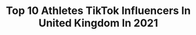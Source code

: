 ---
title: Top 10 Athletes TikTok Influencers In United Kingdom In 2021
description: >-
  Find top athletes TikTok influencers in United Kingdom in 2021. Most popular hashtags: #fyp #foryoupage #fitness #foryou.
platform: TikTok
hits: 44
text_top: Discover the most popular TikTok profiles on inBeat.
text_bottom: Our search engine holds 44 TikTok influencers like this in United Kingdom for you to work with.
profiles:
  - username: "kaoticmovement"
    fullname: >-
      kaoticmovement
    bio: >-
      go follow my instagram and drop a 🤪 USN Athlete Gravity Fitness Athlete Tricker
    location: "United Kingdom"
    followers: 41800
    engagement: 2194
    commentsToLikes: 0.024501
    id: cka0yn7i2bx3t0i78l7cms4oy
    verified: false
    hashtags: "#fitness, #filming, #handstand, #gym"
  - username: "cosplayminney"
    fullname: >-
      Minney | Be More Shonen
    bio: >-
      Cosplayer | Athlete | Speed-Eater I make weebs into protagonists #BeMoreShonen👇
    location: "United Kingdom"
    followers: 78600
    engagement: 1145
    commentsToLikes: 0.072545
    id: cka0tfidspn4e0i78xlz93ihz
    verified: false
    hashtags: "#songoku, #jojosbizarreadventure, #fitness, #jojos"
  - username: "therealtrickyricky"
    fullname: >-
      Richard Hill
    bio: >-
      🇬🇧 Dad, veteran, athlete. Instagram : _tricky_ricky
    location: "United Kingdom"
    followers: 29800
    engagement: 933
    commentsToLikes: 0.050062
    id: cka0zjxz5frv10i78zk31j0gz
    verified: false
    hashtags: "#foryoupage, #dadsoftiktok, #over30, #xyzbca"
  - username: "jjbrady1"
    fullname: >-
      Josh Brady
    bio: >-
      Parkour athlete - follow my insta for more - Get XITE ⬇️
    location: "United Kingdom"
    followers: 54900
    engagement: 1046
    commentsToLikes: 0.027614
    id: ck80od9z0gz6h0j78fp9ut054
    verified: false
    hashtags: "#pkfr, #freerunning, #flips, #tricking"
  - username: "___miss__b__"
    fullname: >-
      bakerdavina
    bio: >-
      British figure athlete🇬🇧 and furbaby mamma 🐶 @___miss__b__ ❤️ 🙏
    location: "United Kingdom"
    followers: 4604
    engagement: 444
    commentsToLikes: 0.067839
    id: ckb9966d0t4zj0j233pytw99i
    verified: false
    hashtags: "#femalebodybuilder, #foryourpage, #foryoupage, #fitness"
  - username: "claudius_vertesi1"
    fullname: >-
      Claudius Vertesi
    bio: >-
      1.2M+ YouTuber🎥 Pro Scooter Athlete🛴🔥 Dubai🇦🇪📍 ✅LET’S GET TO 390K😍🏆✅
    location: "United Kingdom"
    followers: 389000
    engagement: 1374
    commentsToLikes: 0.016521
    id: ck8ndrdnvkapi0j787lty0cl8
    verified: false
    hashtags: "#mtotheb, #jumprope, #foryou, #claudiusvertesi"
  - username: "lionarofficial"
    fullname: >-
      Ali Rashid-Athlete & Youtuber
    bio: >-
      Motivational Athlete | 🙌🏽 1 Million Likes 🙌🏽 Strength Overcomes Weakness
    location: "United Kingdom"
    followers: 73000
    engagement: 486
    commentsToLikes: 0.056749
    id: ck97wwkt3sxzt0j780j4814cr
    verified: false
    hashtags: "#alirashid, #wow, #inspire, #ufc"
  - username: "airaddiction"
    fullname: >-
      AirAddiction
    bio: >-
      Parkour athlete Always upside-down or somewhere crazy! 👻 - AirAddiction Merch⬇️
    location: "United Kingdom"
    followers: 28700
    engagement: 783
    commentsToLikes: 0.047152
    id: ckcotyxke8ljf0j23tv7kn6ml
    verified: false
    hashtags: "#freerunning, #rooftop, #milan, #funny"
  - username: "jonnywrighttt"
    fullname: >-
      Jonny Wright
    bio: >-
      @explorefitnessuk Athlete Discount Code: JonnyW15 jonnywright123@btinternet.com
    location: "United Kingdom"
    followers: 275700
    engagement: 731
    commentsToLikes: 0.013647
    id: ckamvc6wt327q0i78eyrjotkb
    verified: false
    hashtags: "#fyp, #onearmpullup, #abs"
  - username: "ideal_gk"
    fullname: >-
      IDEAL_GK
    bio: >-
      GOALKEEPER ⚽️ @GYMSHARK ATHLETE 🦈 SHOP @1YNXGK GLOVES 👇
    location: "United Kingdom"
    followers: 505500
    engagement: 738
    commentsToLikes: 0.003862
    id: ck9sihb5cywuz0j789ml1bhw0
    verified: false
    hashtags: ""
---